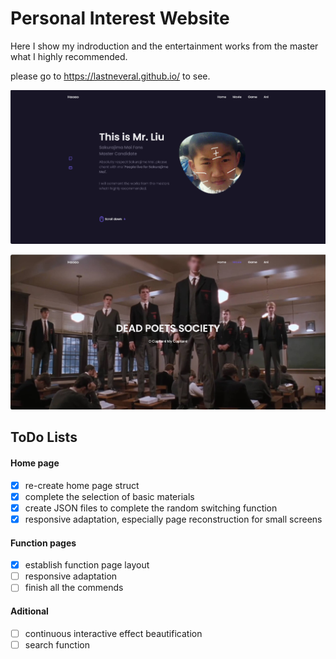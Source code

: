 # Personal Interest Website

Here I show my indroduction and the entertainment works from the master what I highly recommended.

please go to https://lastneveral.github.io/ to see.

![Alt text](assets/img/effect0.jpg)

![Alt text](assets/img/effect1.jpg)

## ToDo Lists
#### Home page
- [x] re-create home page struct
- [x] complete the selection of basic materials
- [x] create JSON files to complete the random switching function
- [x] responsive adaptation, especially page reconstruction for small screens
#### Function pages
- [x] establish function page layout
- [ ] responsive adaptation
- [ ] finish all the commends

#### Aditional
- [ ] continuous interactive effect beautification
- [ ] search function
